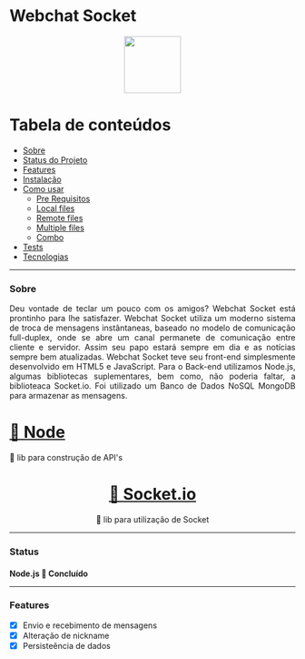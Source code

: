 # Webchat Socket

<div align="center"><img src="https://user-images.githubusercontent.com/36240511/152342775-e063edb8-b0bb-4b79-986d-981e3e704135.png" width="100"></div>

Tabela de conteúdos
=================
   * [Sobre](#Sobre)
   * [Status do Projeto](#Status)
   * [Features](#Features)
   * [Instalação](#instalacao)
   * [Como usar](#como-usar)
      * [Pre Requisitos](#pre-requisitos)
      * [Local files](#local-files)
      * [Remote files](#remote-files)
      * [Multiple files](#multiple-files)
      * [Combo](#combo)
   * [Tests](#testes)
   * [Tecnologias](#tecnologias)
   
   <hr>
   
   <h3>Sobre</h3>
   
   <div align="justify"><p text-align: justify>Deu vontade de teclar um pouco com os amigos? Webchat Socket está prontinho para lhe satisfazer. Webchat Socket utiliza um moderno sistema de troca de mensagens instântaneas, baseado no modelo de comunicação full-duplex, onde se abre um canal permanete de comunicação entre cliente e servidor. Assim seu papo estará sempre em dia e as notícias sempre bem atualizadas.
      Webchat Socket teve seu front-end simplesmente desenvolvido em HTML5 e JavaScript. Para o Back-end utilizamos Node.js, algumas bibliotecas suplementares, bem como, não poderia faltar, a biblioteaca Socket.io. Foi utilizado um Banco de Dados NoSQL MongoDB para armazenar as mensagens.
<h1 align="left">
    <a href="https://nodejs.org/">🔗 Node</a>
</h1>
<p align="left">🚀 lib para construção de API's</p>

<h1 align="center">
    <a href="https://socket.io/">🔗 Socket.io</a>
</h1>
<p align="center">🚀 lib para utilização de Socket</p>
</div>

<hr>
<h3>Status</h3>

<h4 align="left"> 
  Node.js 🚀 Concluído
  
  <hr>
  
  ### Features

- [x] Envio e recebimento de mensagens
- [x] Alteração de nickname
- [x] Persisteência de dados
  
</h4>




